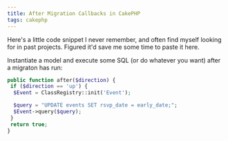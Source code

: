 ```yaml
---
title: After Migration Callbacks in CakePHP
tags: cakephp
---
```


Here's a little code snippet I never remember, and often find myself looking for in past projects. Figured it'd save me some time to paste it here.

Instantiate a model and execute some SQL (or do whatever you want) after a migraton has run:

~~~php
public function after($direction) {
 if ($direction == 'up') {
  $Event = ClassRegistry::init('Event');

  $query = "UPDATE events SET rsvp_date = early_date;";
  $Event->query($query);
 }
 return true;
}
~~~
